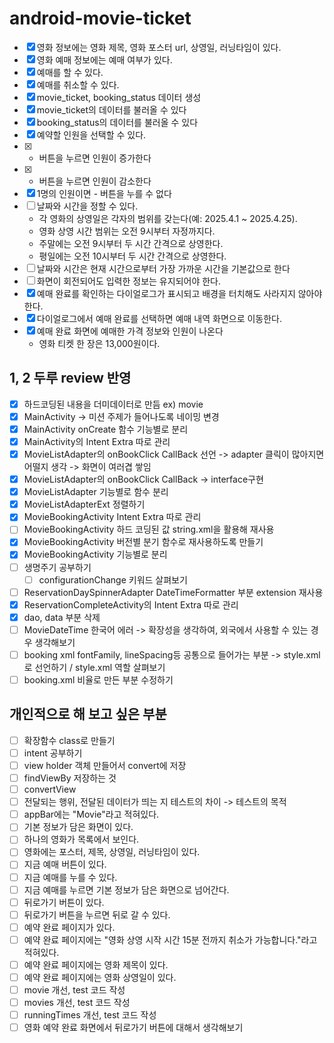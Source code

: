 # android-movie-ticket

- [X] 영화 정보에는 영화 제목, 영화 포스터 url, 상영일, 러닝타임이 있다.
- [X] 영화 예매 정보에는 예매 여부가 있다.
- [X] 예매를 할 수 있다.
- [x] 예매를 취소할 수 있다.
- [x] movie_ticket, booking_status 데이터 생성
- [x] movie_ticket의 데이터를 불러올 수 있다
- [x] booking_status의 데이터를 불러올 수 있다
- [x] 예약할 인원을 선택할 수 있다.
- [x] + 버튼을 누르면 인원이 증가한다
- [x] - 버튼을 누르면 인원이 감소한다
- [X] 1명의 인원이면 - 버튼을 누를 수 없다
- [ ] 날짜와 시간을 정할 수 있다.
  - 각 영화의 상영일은 각자의 범위를 갖는다(예: 2025.4.1 ~ 2025.4.25).
  - 영화 상영 시간 범위는 오전 9시부터 자정까지다.
  - 주말에는 오전 9시부터 두 시간 간격으로 상영한다.
  - 평일에는 오전 10시부터 두 시간 간격으로 상영한다.
- [ ] 날짜와 시간은 현재 시간으로부터 가장 가까운 시간을 기본값으로 한다
- [ ] 화면이 회전되어도 입력한 정보는 유지되어야 한다.
- [X] 예매 완료를 확인하는 다이얼로그가 표시되고 배경을 터치해도 사라지지 않아야 한다.
- [X] 다이얼로그에서 예매 완료를 선택하면 예매 내역 화면으로 이동한다.
- [x] 예매 완료 화면에 예매한 가격 정보와 인원이 나온다
  - 영화 티켓 한 장은 13,000원이다.

## 1, 2 두루 review 반영
- [X] 하드코딩된 내용을 더미데이터로 만듬 ex) movie
- [X] MainActivity -> 미션 주제가 들어나도록 네이밍 변경
- [X] MainActivity onCreate 함수 기능별로 분리
- [X] MainActivity의 Intent Extra 따로 관리
- [X] MovieListAdapter의 onBookClick CallBack 선언 -> adapter 클릭이 많아지면 어떨지 생각 -> 화면이 여러겹 쌓임
- [X] MovieListAdapter의 onBookClick CallBack -> interface구현
- [X] MovieListAdapter 기능별로 함수 분리
- [X] MovieListAdapterExt 정렬하기
- [X] MovieBookingActivity Intent Extra 따로 관리
- [ ] MovieBookingActivity 하드 코딩된 값 string.xml을 활용해 재사용
- [X] MovieBookingActivity 버전별 분기 함수로 재사용하도록 만들기
- [X] MovieBookingActivity 기능별로 분리
- [ ] 생명주기 공부하기
  - [ ] configurationChange 키워드 살펴보기
- [ ] ReservationDaySpinnerAdapter DateTimeFormatter 부분 extension 재사용
- [X] ReservationCompleteActivity의 Intent Extra 따로 관리
- [X] dao, data 부분 삭제
- [ ] MovieDateTime 한국어 에러 -> 확장성을 생각하여, 외국에서 사용할 수 있는 경우 생각해보기
- [ ] booking xml fontFamily, lineSpacing등 공통으로 들어가는 부분 -> style.xml로 선언하기 / style.xml 역할 살펴보기
- [ ] booking.xml 비율로 만든 부분 수정하기

## 개인적으로 해 보고 싶은 부분
- [ ] 확장함수 class로 만들기
- [ ] intent 공부하기
- [ ] view holder 객체 만들어서 convert에 저장
- [ ] findViewBy 저장하는 것
- [ ] convertView
- [ ] 전달되는 행위, 전달된 데이터가 띄는 지 테스트의 차이 -> 테스트의 목적
- [ ] appBar에는 "Movie"라고 적혀있다.
- [ ] 기본 정보가 담은 화면이 있다.
- [ ] 하나의 영화가 목록에서 보인다.
- [ ] 영화에는 포스터, 제목, 상영일, 러닝타임이 있다.
- [ ] 지금 예매 버튼이 있다.
- [ ] 지금 예매를 누를 수 있다.
- [ ] 지금 예매를 누르면 기본 정보가 담은 화면으로 넘어간다.
- [ ] 뒤로가기 버튼이 있다.
- [ ] 뒤로가기 버튼을 누르면 뒤로 갈 수 있다.
- [ ] 예약 완료 페이지가 있다.
- [ ] 예약 완료 페이지에는 "영화 상영 시작 시간 15분 전까지 취소가 가능합니다."라고 적혀있다.
- [ ] 예약 완료 페이지에는 영화 제목이 있다.
- [ ] 예약 완료 페이지에는 영화 상영일이 있다.
- [ ] movie 개선, test 코드 작성
- [ ] movies 개선, test 코드 작성
- [ ] runningTimes 개선, test 코드 작성
- [ ] 영화 예약 완료 화면에서 뒤로가기 버튼에 대해서 생각해보기
